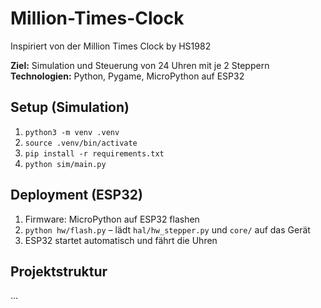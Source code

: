 # Million-Times-Clock

Inspiriert von der Million Times Clock by HS1982

**Ziel:** Simulation und Steuerung von 24 Uhren mit je 2 Steppern  
**Technologien:** Python, Pygame, MicroPython auf ESP32

## Setup (Simulation)
1. `python3 -m venv .venv`
2. `source .venv/bin/activate`
3. `pip install -r requirements.txt`
4. `python sim/main.py`

## Deployment (ESP32)
1. Firmware: MicroPython auf ESP32 flashen
2. `python hw/flash.py`  – lädt `hal/hw_stepper.py` und `core/` auf das Gerät
3. ESP32 startet automatisch und fährt die Uhren

## Projektstruktur
…
